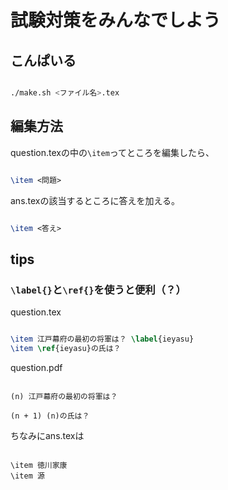 # 試験対策をみんなでしよう

## こんぱいる

```sh

./make.sh <ファイル名>.tex

```

## 編集方法

question.texの中の`\item`ってところを編集したら、

```tex

\item <問題>

```

ans.texの該当するところに答えを加える。

```tex

\item <答え>

```

## tips

### `\label{}`と`\ref{}`を使うと便利（？）

question.tex

```tex

\item 江戸幕府の最初の将軍は？ \label{ieyasu}
\item \ref{ieyasu}の氏は？

```

question.pdf

```text

(n) 江戸幕府の最初の将軍は？

(n + 1) (n)の氏は？

```

ちなみにans.texは

```text

\item 徳川家康
\item 源

```
